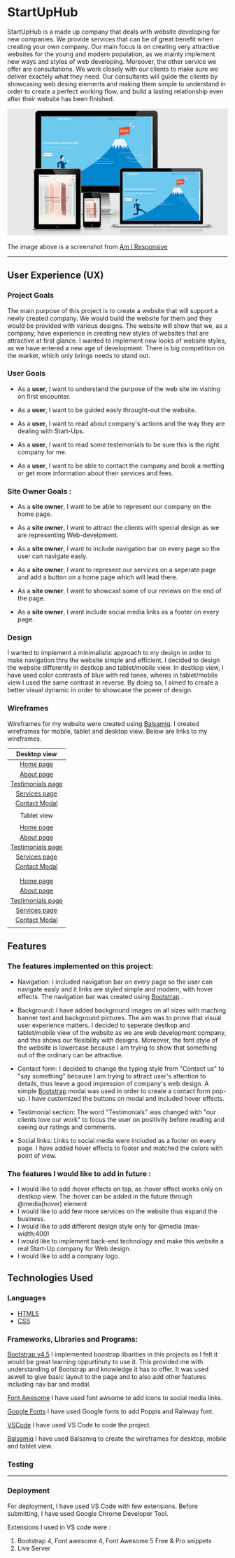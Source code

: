 # StartUpHub

StartUpHub is a made up company that deals with website developing for new companies. We provide services that can be of great benefit when creating your own company. Our main focus is on creating very attractive websites for the young and modern population, as we mainly implement new ways and styles of web developing. Moreover, the other service we offer are consultations. We work closely with our clients to make sure we deliver exactely what they need. Our consultants will guide the clients by showcasing web desing elements and making them simple to understand in order to create a perfect working flow, and build a lasting relationship even after their website has been finished.

![Am I Responsive](assets/images/Am-I-Responsive.png)


The image above is a screenshot from [Am I Responsive](http://ami.responsivedesign.is/#)

---

## User Experience (UX)


### Project Goals

The main purpose of this project is to create a website that will support a newly created company. We would build the website for them and they would be provided with various designs. The website will show that we, as a company, have experience in creating new styles of websites that are attractive at first glance. I wanted to implement new looks of website styles,
as we have entered a new age of development. There is big competition on the market, which only brings needs to stand out.


### User Goals 

- As a **user**, I want to understand the purpose of the web site im visiting on first encounter.

- As a **user**, I want to be guided easly throught-out the website.

- As a **user**, I want to read about company's actions and the way they are dealing with Start-Ups.

- As a **user**, I want to read some testemonials to be sure this is the right company for me.

- As a **user**, I want to be able to contact the company and book a metting or get more information about their services and fees.


### Site Owner Goals :

- As a **site owner**, I want to be able to represent our company on the home page.

- As a **site owner**,  I want to attract the clients with special design as we are representing Web-develpment.

- As a **site owner**, I want to include navigation bar on every page so the user can navigate easly.

- As a **site owner**, I want to represent our services on a seperate page and add a button on a home page which will lead there.

- As a **site owner**, I want to showcast some of our reviews on the end of the page.

- As a **site owner**, I want include social media links as a footer on every page.

### Design

I wanted to implement a minimalistic approach to my design in order to make navigation thru the website simple and efficient. I decided to design the website differently in destkop and tablet/mobile view. In destkop view, I have used color contrasts of blue with red tones, wheres in tablet/mobile view I used the same contrast in reverse. By doing so, I aimed to create a better visual dynamic in order to showcase the power of design.

### Wireframes

Wireframes for my website were created using [Balsamiq](https://balsamiq.com/). I created wireframes for mobile, tablet and desktop view. Below are links to my wireframes.

|                                                           Desktop view                                                                   |                    
| :--------------------------------------------------------------------------------------------------------------------------------------: |
| [Home page](https://github.com/sami-sinnari/MilestoneProject1/blob/master/assets/wireframes/StartUpHub-Desktop-home.pdf)                 |
| [About page](https://github.com/sami-sinnari/MilestoneProject1/blob/master/assets/wireframes/StartUpHub-Desktop-about.pdf)               |
| [Testimonials page](https://github.com/sami-sinnari/MilestoneProject1/blob/master/assets/wireframes/StartUpHub-Desktop-testimonials.pdf) |
| [Services page](https://github.com/sami-sinnari/MilestoneProject1/blob/master/assets/wireframes/StartUpHub-Desktop-services.pdf)         |
| [Contact Modal](https://github.com/sami-sinnari/MilestoneProject1/blob/master/assets/wireframes/StartUpHub-Desktop-contact.pdf)          |
|                                                                                                                                          |
|                                                           Tablet view                                                                    |                    
|  |
| [Home page](https://github.com/sami-sinnari/MilestoneProject1/blob/master/assets/wireframes/StartUpHub-Tablet-home.pdf)                  |
| [About page](https://github.com/sami-sinnari/MilestoneProject1/blob/master/assets/wireframes/StartUpHub-Tablet-about.pdf)                |
| [Testimonials page](https://github.com/sami-sinnari/MilestoneProject1/blob/master/assets/wireframes/StartUpHub-Tablet-testimonials.pdf)  |
| [Services page](https://github.com/sami-sinnari/MilestoneProject1/blob/master/assets/wireframes/StartUpHub-Tablet-services.pdf)          |
| [Contact Modal](https://github.com/sami-sinnari/MilestoneProject1/blob/master/assets/wireframes/StartUpHub-Tablet-contact.pdf)           |
|                                                                                                                                          ||                                                           Mobile view                                                                    |                    
| |
| [Home page](https://github.com/sami-sinnari/MilestoneProject1/blob/master/assets/wireframes/StartUpHub-Phone-home.pdf)                   |
| [About page](https://github.com/sami-sinnari/MilestoneProject1/blob/master/assets/wireframes/StartUpHub-Phone-about.pdf)                 |
| [Testimonials page](https://github.com/sami-sinnari/MilestoneProject1/blob/master/assets/wireframes/StartUpHub-Phone-testimonials.pdf)   |
| [Services page](https://github.com/sami-sinnari/MilestoneProject1/blob/master/assets/wireframes/StartUpHub-Phone-services.pdf)           |
| [Contact Modal](https://github.com/sami-sinnari/MilestoneProject1/blob/master/assets/wireframes/StartUpHub-Phone-contact.pdf)            |
|                                                                                                                                          |

## Features

### The features implemented on this project: 

- Navigation: I included navigation bar on every page so the user can navigate easly and it links are styled simple and modern, with hover effects. The navigation bar was created using [Bootstrap](https://getbootstrap.com/) .

- Background: I have added background images on all sizes with maching banner text and background pictures. The aim was to prove that visual user experience matters. I decided to seperate destkop and tablet/mobile view of the website as we are web development company, and this shows our flexibility with designs. Moreover, the font style of the website is lowercase because I am trying to show that something out of the ordinary can be attractive.

- Contact form: I decided to change the typing style from "Contact us" to "say something" because I am trying to attract user's attention to details, thus leave a good impression of company's web design. A simple [Bootstrap](https://getbootstrap.com/) modal was used in order to create a contact form pop-up. I have customized the buttons on modal and included hover effects.

- Testimonial section: The word "Testimonials" was changed with "our clients love our work" to focus the user on positivity before reading and seeing our ratings and comments.

- Social links: Links to social media were included as a footer on every page. I have added hover effects to footer and matched the colors with point of view.


### The features I would like to add in future :

- I would like to add :hover effects on tap, as :hover effect works only on destkop view. The :hover can be added in the future through @media(hover) element
- I would like to add few more services on the website thus expand the business.
- I would like to add different design style only for @media (max-width:400)
- I would like to implement back-end technology and make this website a real Start-Up company for Web design.
- I would like to add a company logo.



## Technologies Used

### Languages

- [HTML5](https://developer.mozilla.org/en-US/docs/Web/Guide/HTML/HTML5)
- [CSS](https://developer.mozilla.org/en-US/docs/Web/CSS)

### Frameworks, Libraries and Programs:

[Bootstrap v4.5](https://getbootstrap.com/docs/4.5/getting-started/introduction/)
I implemented boostrap libarities in this projects as I felt it would be great learning oppurtinuty to use it. This provided me with understanding of Bootstrap and knowledge it has
to offer. It was used aswell to give basic layout to the page and to also add other features including nav bar and modal.

[Font Awesome](https://fontawesome.com/)
I have used font awsome to add icons to social media links.

[Google Fonts](https://fonts.google.com/)
I have used Google fonts to add Poppis and Raleway font.

[VSCode](https://code.visualstudio.com/)
I have used VS Code to code the project. 

[Balsamiq](https://balsamiq.com/)
I have used Balsamiq to create the wireframes for desktop, mobile and tablet view.


### Testing


-----


### Deployment

For deployment, I have used VS Code with few extensions. Before submitting, I have used Google Chrome Developer Tool.

Extensions I used in VS code were : 

1) Bootstrap 4, Font awesome 4, Font Awesome 5 Free & Pro snippets
2) Live Server